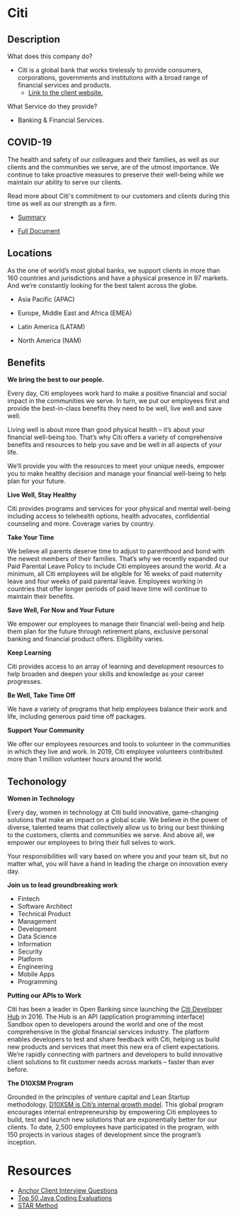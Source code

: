 # Citi

## Description

What does this company do?

-   Citi is a global bank that works tirelessly to provide consumers, corporations, governments and institutions with a broad range of financial services and products.
    -   [Link to the client website.](https://www.citigroup.com/citi/)

What Service do they provide?

-   Banking & Financial Services.

## COVID-19

The health and safety of our colleagues and their families, as well as our clients and the communities we serve, are of the utmost importance. We continue to take proactive measures to preserve their well-being while we maintain our ability to serve our clients.

Read more about Citi's commitment to our customers and clients during this time as well as our strength as a firm.

-   [Summary](https://www.citigroup.com/citi/about/data/citi_commitment_summary.pdf?ieNocache=685)

-   [Full Document](https://www.citigroup.com/citi/about/data/citi_commitment_full.pdf?ieNocache=112)

## Locations

As the one of world’s most global banks, we support clients in more than 160 countries and jurisdictions and have a physical presence in 97 markets. And we’re constantly looking for the best talent across the globe.

-   Asia Pacific (APAC)

-   Europe, Middle East and Africa (EMEA)

-   Latin America (LATAM)

-   North America (NAM)

## Benefits

**We bring the best to our people.**

Every day, Citi employees work hard to make a positive financial and social impact in the communities we serve. In turn, we put our employees first and provide the best-in-class benefits they need to be well, live well and save well.

Living well is about more than good physical health – it’s about your financial well-being too. That’s why Citi offers a variety of comprehensive benefits and resources to help you save and be well in all aspects of your life.

We’ll provide you with the resources to meet your unique needs, empower you to make healthy decision and manage your financial well-being to help plan for your future.

**Live Well, Stay Healthy**

Citi provides programs and services for your physical and mental well-being including access to telehealth options, health advocates, confidential counseling and more. Coverage varies by country.

**Take Your Time**

We believe all parents deserve time to adjust to parenthood and bond with the newest members of their families. That’s why we recently expanded our Paid Parental Leave Policy to include Citi employees around the world. At a minimum, all Citi employees will be eligible for 16 weeks of paid maternity leave and four weeks of paid parental leave. Employees working in countries that offer longer periods of paid leave time will continue to maintain their benefits.

**Save Well, For Now and Your Future**

We empower our employees to manage their financial well-being and help them plan for the future through retirement plans, exclusive personal banking and financial product offers. Eligibility varies.

**Keep Learning**

Citi provides access to an array of learning and development resources to help broaden and deepen your skills and knowledge as your career progresses.

**Be Well, Take Time Off**

We have a variety of programs that help employees balance their work and life, including generous paid time off packages.

**Support Your Community**

We offer our employees resources and tools to volunteer in the communities in which they live and work. In 2019, Citi employee volunteers contributed more than 1 million volunteer hours around the world.

## Techonology

**Women in Technology**

Every day, women in technology at Citi build innovative, game-changing solutions that make an impact on a global scale. We believe in the power of diverse, talented teams that collectively allow us to bring our best thinking to the customers, clients and communities we serve. And above all, we empower our employees to bring their full selves to work.

Your responsibilities will vary based on where you and your team sit, but no matter what, you will have a hand in leading the charge on innovation every day.

**Join us to lead groundbreaking work**

-   Fintech
-   Software Architect
-   Technical Product
-   Management
-   Development
-   Data Science
-   Information
-   Security
-   Platform
-   Engineering
-   Mobile Apps
-   Programming

**Putting our APIs to Work**

Citi has been a leader in Open Banking since launching the [Citi Developer Hub](https://sandbox.developerhub.citi.com/us/home) in 2016. The Hub is an API (application programming interface) Sandbox open to developers around the world and one of the most comprehensive in the global financial services industry. The platform enables developers to test and share feedback with Citi, helping us build new products and services that meet this new era of client expectations. We’re rapidly connecting with partners and developers to build innovative client solutions to fit customer needs across markets – faster than ever before.

**The D10XSM Program**

Grounded in the principles of venture capital and Lean Startup methodology, [D10XSM is Citi’s internal growth model](https://citi.com/ventures/d10x.html). This global program encourages internal entrepreneurship by empowering Citi employees to build, test and launch new solutions that are exponentially better for our clients. To date, 2,500 employees have participated in the program, with 150 projects in various stages of development since the program’s inception.

# Resources

-   [Anchor Client Interview Questions](https://quizlet.com/715020477/anchor-client-interview-style-questions-flash-cards/)
-   [Top 50 Java Coding Evaluations](https://javarevisited.blogspot.com/2017/07/top-50-java-programs-from-coding-Interviews.html)
-   [STAR Method](https://www.indeed.com/career-advice/interviewing/how-to-use-the-star-interview-response-technique)
